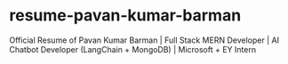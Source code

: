 # resume-pavan-kumar-barman
Official Resume of Pavan Kumar Barman | Full Stack MERN Developer | AI Chatbot Developer (LangChain + MongoDB) | Microsoft + EY Intern

